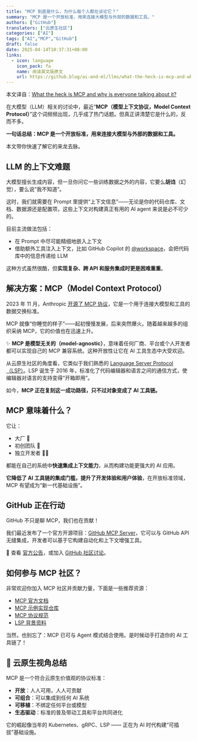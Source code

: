 ```yaml
---
title: "MCP 到底是什么，为什么每个人都在谈论它？"
summary: "MCP 是一个开放标准，用来连接大模型与外部的数据和工具。"
authors: ["GitHub"]
translators: ["云原生社区"]
categories: ["AI"]
tags: ["AI","MCP","GitHub"]
draft: false
date: 2025-04-14T10:37:31+08:00
links:
  - icon: language
    icon_pack: fa
    name: 阅读英文版原文
    url: https://github.blog/ai-and-ml/llms/what-the-heck-is-mcp-and-why-is-everyone-talking-about-it/
---
```


本文译自：[What the heck is MCP and why is everyone talking about it?](https://github.blog/ai-and-ml/llms/what-the-heck-is-mcp-and-why-is-everyone-talking-about-it/)

在大模型（LLM）相关的讨论中，最近“**MCP（模型上下文协议，Model Context Protocol）**”这个词频频出现，几乎成了热门话题。但真正讲清楚它是什么的，反而不多。

**一句话总结：MCP 是一个开放标准，用来连接大模型与外部的数据和工具。**

本文带你快速了解它的来龙去脉。

## LLM 的上下文难题

大模型擅长生成内容，但一旦你问它一些训练数据之外的内容，它要么**胡诌**（幻觉），要么说“我不知道”。

这时，我们就需要在 Prompt 里提供“上下文信息”——无论是你的代码仓库、文档、数据源还是配置项，这些上下文对构建真正有用的 AI agent 来说是必不可少的。

目前主流做法包括：

- 在 Prompt 中尽可能精细地嵌入上下文
- 借助额外工具注入上下文，比如 GitHub Copilot 的 [@workspace](https://code.visualstudio.com/docs/copilot/workspace-context)，会把代码库中的信息传递给 LLM

这种方式虽然很酷，但**实现复杂、跨 API 和服务集成时更是困难重重**。

## 解决方案：MCP（Model Context Protocol）

2023 年 11 月，Anthropic [开源了 MCP 协议](https://www.anthropic.com/news/model-context-protocol)，它是一个用于连接大模型和工具的数据交换标准。

MCP 就像“你睡觉的样子”——起初慢慢发展，后来突然爆火。随着越来越多的组织采纳 MCP，它的价值也在迅速上升。

✨ **MCP 是模型无关的（model-agnostic）**，意味着任何厂商、平台或个人开发者都可以实现自己的 MCP 兼容系统。这种开放性让它在 AI 工具生态中大受欢迎。

从云原生社区的角度看，它类似于我们熟悉的 [Language Server Protocol（LSP）](https://microsoft.github.io/language-server-protocol/)。LSP 诞生于 2016 年，标准化了代码编辑器和语言之间的通信方式，使编辑器对语言的支持变得“开箱即用”。

如今，**MCP 正在复刻这一成功路径，只不过对象变成了 AI 工具链。**

## MCP 意味着什么？

它让：

- 大厂 🏢
- 初创团队 🚀
- 独立开发者 👩‍💻

都能在自己的系统中**快速集成上下文能力**，从而构建功能更强大的 AI 应用。

**它降低了 AI 工具链的集成门槛，提升了开发体验和用户体验**，在开放标准领域，MCP 有望成为“新一代基础设施”。

## GitHub 正在行动

GitHub 不只是聊 MCP，我们也在贡献！

我们最近发布了一个官方开源项目：[GitHub MCP Server](https://github.com/github/github-mcp-server)，它可以与 GitHub API 无缝集成，开发者可以基于它构建自动化和上下文增强工具。

📢 查看 [官方公告](https://github.blog/changelog/2025-04-04-github-mcp-server-public-preview/)，或加入 [GitHub 社区讨论](https://github.com/orgs/community/discussions/categories/announcements)。

## 如何参与 MCP 社区？

非常欢迎你加入 MCP 社区并贡献力量，下面是一些推荐资源：

- [MCP 官方文档](https://modelcontextprotocol.io/introduction)
- [MCP 示例实现仓库](https://github.com/modelcontextprotocol/servers)
- [MCP 协议规范](https://spec.modelcontextprotocol.io/)
- [LSP 背景资料](https://code.visualstudio.com/api/language-extensions/language-server-extension-guide#why-language-server)

当然，也别忘了：MCP 已可与 Agent 模式结合使用。是时候动手打造你的 AI 工具链了！

## 🚀 云原生视角总结

MCP 是一个符合云原生价值观的协议标准：

- **开放**：人人可用，人人可贡献
- **可组合**：可以集成到任何 AI 系统
- **可移植**：不绑定任何平台或模型
- **生态驱动**：标准的普及带动工具和平台共同进化

它的崛起像当年的 Kubernetes、gRPC、LSP —— 正在为 AI 时代构建“可插拔”基础设施。
